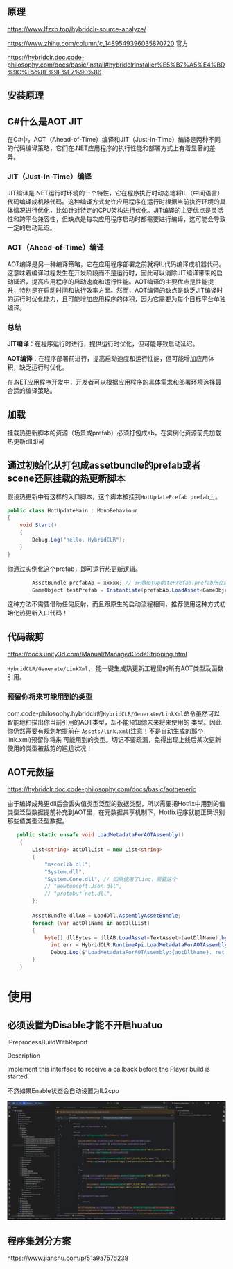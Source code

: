 ## 原理

https://www.lfzxb.top/hybridclr-source-analyze/ 

https://www.zhihu.com/column/c_1489549396035870720 官方

https://hybridclr.doc.code-philosophy.com/docs/basic/install#hybridclrinstaller%E5%B7%A5%E4%BD%9C%E5%8E%9F%E7%90%86



## 安装原理



## C#什么是AOT JIT

在C#中，AOT（Ahead-of-Time）编译和JIT（Just-In-Time）编译是两种不同的代码编译策略，它们在.NET应用程序的执行性能和部署方式上有着显著的差异。

### JIT（Just-In-Time）编译

JIT编译是.NET运行时环境的一个特性，它在程序执行时动态地将IL（中间语言）代码编译成机器代码。这种编译方式允许应用程序在运行时根据当前执行环境的具体情况进行优化，比如针对特定的CPU架构进行优化。JIT编译的主要优点是灵活性和跨平台兼容性，但缺点是每次应用程序启动时都需要进行编译，这可能会导致一定的启动延迟。

### AOT（Ahead-of-Time）编译

AOT编译是另一种编译策略，它在应用程序部署之前就将IL代码编译成机器代码。这意味着编译过程发生在开发阶段而不是运行时，因此可以消除JIT编译带来的启动延迟，提高应用程序的启动速度和运行性能。AOT编译的主要优点是性能提升，特别是在启动时间和执行效率方面。然而，AOT编译的缺点是缺乏JIT编译时的运行时优化能力，且可能增加应用程序的体积，因为它需要为每个目标平台单独编译。

### 总结

**JIT编译**：在程序运行时进行，提供运行时优化，但可能导致启动延迟。

**AOT编译**：在程序部署前进行，提高启动速度和运行性能，但可能增加应用体积，缺乏运行时优化。

在.NET应用程序开发中，开发者可以根据应用程序的具体需求和部署环境选择最合适的编译策略。



## 加载

挂载热更新脚本的资源（场景或prefab）必须打包成ab，在实例化资源前先加载热更新dll即可

## 通过初始化从打包成assetbundle的prefab或者scene还原挂载的热更新脚本[](https://hybridclr.doc.code-philosophy.com/docs/basic/runhotupdatecodes#通过初始化从打包成assetbundle的prefab或者scene还原挂载的热更新脚本)

假设热更新中有这样的入口脚本，这个脚本被挂到`HotUpdatePrefab.prefab`上。

```csharp
public class HotUpdateMain : MonoBehaviour
{
    void Start()
    {
        Debug.Log("hello, HybridCLR");
    }
}
```



你通过实例化这个prefab，即可运行热更新逻辑。

```csharp
        AssetBundle prefabAb = xxxxx; // 获得HotUpdatePrefab.prefab所在的AssetBundle
        GameObject testPrefab = Instantiate(prefabAb.LoadAsset<GameObject>("HotUpdatePrefab.prefab"));
```



这种方法不需要借助任何反射，而且跟原生的启动流程相同，推荐使用这种方式初始化热更新入口代码！



## 代码裁剪

https://docs.unity3d.com/Manual/ManagedCodeStripping.html

`HybridCLR/Generate/LinkXml`， 能一键生成热更新工程里的所有AOT类型及函数引用。

### 预留你将来可能用到的类型

com.code-philosophy.hybridclr的`HybridCLR/Generate/LinkXml`命令虽然可以智能地扫描出你当前引用的AOT类型，却不能预知你未来将来使用的 类型。因此你仍然需要有规划地提前在 `Assets/link.xml`(注意！不是自动生成的那个link.xml)预留你将来 可能用到的类型。切记不要疏漏，免得出现上线后某次更新使用的类型被裁剪的尴尬状况！







## AOT元数据

https://hybridclr.doc.code-philosophy.com/docs/basic/aotgeneric

由于编译成热更dll后会丢失值类型泛型的数据类型，所以需要把Hotfix中用到的值类型泛型数据提前补充到AOT里，在元数据共享机制下，Hotfix程序就能正确识别那些值类型泛型数据。



```csharp
   public static unsafe void LoadMetadataForAOTAssembly()
    {
        List<string> aotDllList = new List<string>
        {
            "mscorlib.dll",
            "System.dll",
            "System.Core.dll", // 如果使用了Linq，需要这个
            // "Newtonsoft.Json.dll",
            // "protobuf-net.dll",
        };

        AssetBundle dllAB = LoadDll.AssemblyAssetBundle;
        foreach (var aotDllName in aotDllList)
        {
            byte[] dllBytes = dllAB.LoadAsset<TextAsset>(aotDllName).bytes;
              int err = HybridCLR.RuntimeApi.LoadMetadataForAOTAssembly(dllBytes, HomologousImageMode.SuperSet);
              Debug.Log($"LoadMetadataForAOTAssembly:{aotDllName}. ret:{err}");
        }
    }
```

# 使用



## 必须设置为Disable才能不开启huatuo

IPreprocessBuildWithReport

Description

Implement this interface to receive a callback before the Player build is started.

不然如果Enable状态会自动设置为IL2cpp

![image-20240403100753303](assets/image-20240403100753303.png)
## 程序集划分方案

https://www.jianshu.com/p/51a9a757d238
